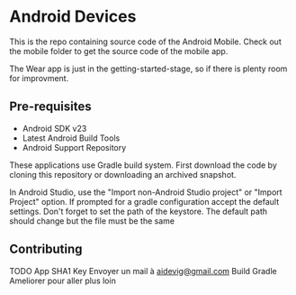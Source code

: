 # Android Devices

This is the repo containing source code of the Android Mobile. Check out the mobile folder to get the source code of the mobile app.

The Wear app is just in the getting-started-stage, so if there is plenty room for improvment. 

## Pre-requisites 

* Android SDK v23
* Latest Android Build Tools
* Android Support Repository

These applications use Gradle build system.
First download the code by cloning this repository or downloading an archived snapshot.

In Android Studio, use the "Import non-Android Studio project" or "Import Project" option. If prompted for a gradle configuration accept the default settings.
Don't forget to set the path of the keystore. The default path should change but the file must be the same

## Contributing 

TODO
App SHA1 Key
Envoyer un mail à aidevig@gmail.com 
Build Gradle
Ameliorer pour aller plus loin